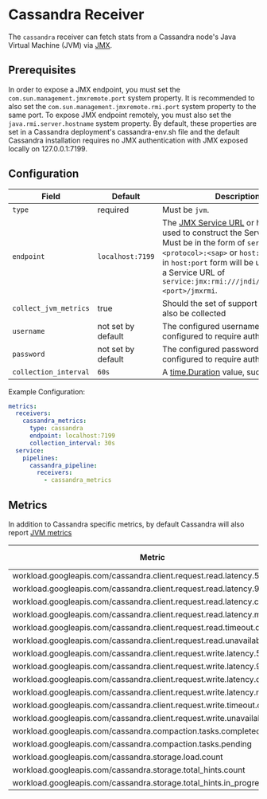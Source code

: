 # Cassandra Receiver

The `cassandra` receiver can fetch stats from a Cassandra node's Java Virtual Machine (JVM) via [JMX](https://www.oracle.com/java/technologies/javase/javamanagement.html).


## Prerequisites

In order to expose a JMX endpoint, you must set the `com.sun.management.jmxremote.port` system property. It is recommended to also set the `com.sun.management.jmxremote.rmi.port` system property to the same port. To expose JMX endpoint remotely, you must also set the `java.rmi.server.hostname` system property. By default, these properties are set in a Cassandra deployment's cassandra-env.sh file and the default Cassandra installation requires no JMX authentication with JMX exposed locally on 127.0.0.1:7199.

## Configuration

| Field                 | Default            | Description |
| ---                   | ---                | ---         |
| `type`                | required           | Must be `jvm`. |
| `endpoint`            | `localhost:7199`   | The [JMX Service URL](https://docs.oracle.com/javase/8/docs/api/javax/management/remote/JMXServiceURL.html) or host and port used to construct the Service URL. Must be in the form of `service:jmx:<protocol>:<sap>` or `host:port`. Values in `host:port` form will be used to create a Service URL of `service:jmx:rmi:///jndi/rmi://<host>:<port>/jmxrmi`. |
| `collect_jvm_metrics` | true               | Should the set of support [JVM metrics](https://github.com/GoogleCloudPlatform/ops-agent/blob/master/docs/jvm.md#metrics) also be collected |
| `username`            | not set by default | The configured username if JMX is configured to require authentication. |
| `password`            | not set by default | The configured password if JMX is configured to require authentication. |
| `collection_interval` | `60s`              | A [time.Duration](https://pkg.go.dev/time#ParseDuration) value, such as `30s` or `5m`. |

Example Configuration:

```yaml
metrics:
  receivers:
    cassandra_metrics:
      type: cassandra
      endpoint: localhost:7199
      collection_interval: 30s
  service:
    pipelines:
      cassandra_pipeline:
        receivers:
          - cassandra_metrics
```

## Metrics
In addition to Cassandra specific metrics, by default Cassandra will also report [JVM metrics](https://github.com/GoogleCloudPlatform/ops-agent/blob/master/docs/jvm.md#metrics)

| Metric                                                                   | Data Type | Unit        | Labels | Description |
| ---                                                                      | ---       | ---         | ---    | ---         | 
| workload.googleapis.com/cassandra.client.request.read.latency.50p        | gauge     | 1           |        |             |
| workload.googleapis.com/cassandra.client.request.read.latency.99p        | gauge     | 1           |        |             |
| workload.googleapis.com/cassandra.client.request.read.latency.count      | sum       | 1           |        |             |
| workload.googleapis.com/cassandra.client.request.read.latency.max        | gauge     | 1           |        |             |
| workload.googleapis.com/cassandra.client.request.read.timeout.count      | sum       | 1           |        |             |
| workload.googleapis.com/cassandra.client.request.read.unavailable.count  | sum       | 1           |        |             |
| workload.googleapis.com/cassandra.client.request.write.latency.50p       | gauge     | 1           |        |             |
| workload.googleapis.com/cassandra.client.request.write.latency.99p       | gauge     | 1           |        |             |
| workload.googleapis.com/cassandra.client.request.write.latency.count     | sum       | 1           |        |             |
| workload.googleapis.com/cassandra.client.request.write.latency.max       | gauge     | 1           |        |             |
| workload.googleapis.com/cassandra.client.request.write.timeout.count     | sum       | 1           |        |             |
| workload.googleapis.com/cassandra.client.request.write.unavailable.count | sum       | 1           |        |             |
| workload.googleapis.com/cassandra.compaction.tasks.completed             | sum       | 1           |        |             |
| workload.googleapis.com/cassandra.compaction.tasks.pending               | gauge     | 1           |        |             |
| workload.googleapis.com/cassandra.storage.load.count                     | sum       | 1           |        |             |
| workload.googleapis.com/cassandra.storage.total_hints.count              | sum       | 1           |        |             |
| workload.googleapis.com/cassandra.storage.total_hints.in_progress.count  | sum       | 1           |        |             |
